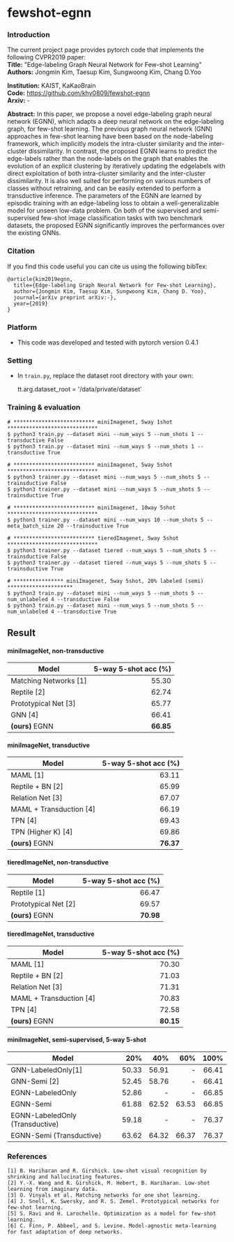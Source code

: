 # fewshot-egnn

### Introduction

The current project page provides pytorch code that implements the following CVPR2019 paper:   
**Title:**      "Edge-labeling Graph Neural Network for Few-shot Learning"    
**Authors:**     Jongmin Kim, Taesup Kim, Sungwoong Kim, Chang D.Yoo

**Institution:** KAIST, KaKaoBrain     
**Code:**        https://github.com/khy0809/fewshot-egnn  
**Arxiv:**       -

**Abstract:**
In this paper, we propose a novel edge-labeling graph
neural network (EGNN), which adapts a deep neural network
on the edge-labeling graph, for few-shot learning.
The previous graph neural network (GNN) approaches in
few-shot learning have been based on the node-labeling
framework, which implicitly models the intra-cluster similarity
and the inter-cluster dissimilarity. In contrast, the
proposed EGNN learns to predict the edge-labels rather
than the node-labels on the graph that enables the evolution
of an explicit clustering by iteratively updating the edgelabels
with direct exploitation of both intra-cluster similarity
and the inter-cluster dissimilarity. It is also well suited
for performing on various numbers of classes without retraining,
and can be easily extended to perform a transductive
inference. The parameters of the EGNN are learned
by episodic training with an edge-labeling loss to obtain a
well-generalizable model for unseen low-data problem. On
both of the supervised and semi-supervised few-shot image
classification tasks with two benchmark datasets, the proposed
EGNN significantly improves the performances over
the existing GNNs.

### Citation
If you find this code useful you can cite us using the following bibTex:
```
@article{kim2019egnn,
  title={Edge-labeling Graph Neural Network for Few-shot Learning},
  author={Jongmin Kim, Taesup Kim, Sungwoong Kim, Chang D. Yoo},
  journal={arXiv preprint arXiv:-},
  year={2019}
}
```


### Platform
- This code was developed and tested with pytorch version 0.4.1

### Setting
- In ```train.py```, replace the dataset root directory with your own:

  tt.arg.dataset_root = '/data/private/dataset'



### Training & evaluation

```
# ************************** miniImagenet, 5way 1shot *****************************
$ python3 train.py --dataset mini --num_ways 5 --num_shots 1 --transductive False
$ python3 train.py --dataset mini --num_ways 5 --num_shots 1 --transductive True

# ************************** miniImagenet, 5way 5shot *****************************
$ python3 trainer.py --dataset mini --num_ways 5 --num_shots 5 --trainsductive False
$ python3 trainer.py --dataset mini --num_ways 5 --num_shots 5 --trainsductive True

# ************************** miniImagenet, 10way 5shot *****************************
$ python3 trainer.py --dataset mini --num_ways 10 --num_shots 5 --meta_batch_size 20 --trainsductive True

# ************************** tieredImagenet, 5way 5shot *****************************
$ python3 trainer.py --dataset tiered --num_ways 5 --num_shots 5 --trainsductive False
$ python3 trainer.py --dataset tiered --num_ways 5 --num_shots 5 --trainsductive True

# **************** miniImagenet, 5way 5shot, 20% labeled (semi) *********************
$ python3 train.py --dataset mini --num_ways 5 --num_shots 5 --num_unlabeled 4 --transductive False
$ python3 train.py --dataset mini --num_ways 5 --num_shots 5 --num_unlabeled 4 --transductive True

```


## Result
#### miniImageNet, non-transductive

| Model                    |  5-way 5-shot acc (%)| 
|--------------------------|  ------------------: | 
| Matching Networks [1]    |         55.30        | 
| Reptile [2]              |         62.74        | 
| Prototypical Net [3]     |         65.77        | 
| GNN [4]                  |         66.41        | 
| **(ours)** EGNN          |         **66.85**        | 

#### miniImageNet, transductive

| Model                    |  5-way 5-shot acc (%)| 
|--------------------------|  ------------------: | 
| MAML [1]                 |         63.11        | 
| Reptile + BN [2]         |         65.99        | 
| Relation Net [3]         |         67.07        | 
| MAML + Transduction [4]  |         66.19        | 
| TPN [4]                  |         69.43        | 
| TPN (Higher K) [4]       |         69.86        | 
| **(ours)** EGNN          |         **76.37**        | 

#### tieredImageNet, non-transductive

| Model                    |  5-way 5-shot acc (%)| 
|--------------------------|  ------------------: | 
| Reptile [1]              |         66.47        | 
| Prototypical Net [2]     |         69.57        | 
| **(ours)** EGNN          |         **70.98**        | 

#### tieredImageNet, transductive

| Model                    |  5-way 5-shot acc (%)| 
|--------------------------|  ------------------: | 
| MAML [1]                 |         70.30        | 
| Reptile + BN [2]         |         71.03        | 
| Relation Net [3]         |         71.31        | 
| MAML + Transduction [4]  |         70.83        | 
| TPN [4]                  |         72.58        | 
| **(ours)** EGNN          |         **80.15**        | 


#### miniImageNet, semi-supervised, 5-way 5-shot

| Model                    |  20%                 | 40%                 | 60%                 | 100%                 | 
|--------------------------|  ------------------: | ------------------: | ------------------: | ------------------:  | 
| GNN-LabeledOnly[1]       |      50.33                |      56.91               |        -             |        66.41              |
| GNN-Semi [2]             |      52.45                |      58.76               |        -             |        66.41              |
| EGNN-LabeledOnly         |      52.86                |        -             |            -         |            66.85          |
| EGNN-Semi                |      61.88                |        62.52             |        63.53             |    66.85                  |
| EGNN-LabeledOnly (Transductive) |      59.18         |         -            |           -          |           76.37           |
| EGNN-Semi (Transductive)        |      63.62         |        64.32             |        66.37             |   76.37                   |


### References
```
[1] B. Hariharan and R. Girshick. Low-shot visual recognition by shrinking and hallucinating features.
[2] Y.-X. Wang and R. Girshick, M. Hebert, B. Hariharan. Low-shot learning from imaginary data.
[3] O. Vinyals et al. Matching networks for one shot learning.
[4] J. Snell, K. Swersky, and R. S. Zemel. Prototypical networks for few-shot learning.
[5] S. Ravi and H. Larochelle. Optimization as a model for few-shot learning.
[6] C. Finn, P. Abbeel, and S. Levine. Model-agnostic meta-learning for fast adaptation of deep networks.
```